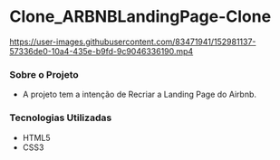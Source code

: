 # Clone_ARBNBLandingPage-Clone
 
 

https://user-images.githubusercontent.com/83471941/152981137-57336de0-10a4-435e-b9fd-9c9046336190.mp4

 
### Sobre o Projeto
- A projeto tem a intenção de Recriar a Landing Page do Airbnb.

### Tecnologias Utilizadas
- HTML5
- CSS3
